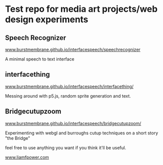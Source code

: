 # Test repo for media art projects/web design experiments

## Speech Recognizer
<a>www.burstmembrane.github.io/interfacespeech/speechrecognizer</a>

A minimal speech to text interface

## interfacething
<a>www.burstmembrane.github.io/interfacespeech/interfacething/</a>

Messing around with p5.js, random sprite generation and text.

## Bridgecutupzoom
<a>www.burstmembrane.github.io/interfacespeech/bridgecutupzoom/</a>

Experimenting with webgl and burroughs cutup techniques on a short story "the Bridge"

feel free to use anything you want if you think it'll be useful.

<a>www.liamfpower.com</a>
